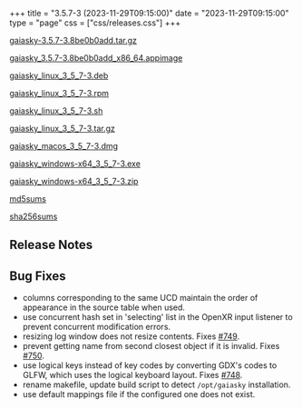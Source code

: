 +++
title = "3.5.7-3 (2023-11-29T09:15:00)"
date = "2023-11-29T09:15:00"
type = "page"
css = ["css/releases.css"]
+++

<section class="download-links">

<div class="package">

[gaiasky-3.5.7-3.8be0b0add.tar.gz](https://gaia.ari.uni-heidelberg.de/gaiasky/releases/3.5.7-3.8be0b0add/gaiasky-3.5.7-3.8be0b0add.tar.gz)

</div>
<div class="package">

[gaiasky_3.5.7-3.8be0b0add_x86_64.appimage](https://gaia.ari.uni-heidelberg.de/gaiasky/releases/3.5.7-3.8be0b0add/gaiasky_3.5.7-3.8be0b0add_x86_64.appimage)

</div>
<div class="package">

[gaiasky_linux_3_5_7-3.deb](https://gaia.ari.uni-heidelberg.de/gaiasky/releases/3.5.7-3.8be0b0add/gaiasky_linux_3_5_7-3.deb)

</div>
<div class="package">

[gaiasky_linux_3_5_7-3.rpm](https://gaia.ari.uni-heidelberg.de/gaiasky/releases/3.5.7-3.8be0b0add/gaiasky_linux_3_5_7-3.rpm)

</div>
<div class="package">

[gaiasky_linux_3_5_7-3.sh](https://gaia.ari.uni-heidelberg.de/gaiasky/releases/3.5.7-3.8be0b0add/gaiasky_linux_3_5_7-3.sh)

</div>
<div class="package">

[gaiasky_linux_3_5_7-3.tar.gz](https://gaia.ari.uni-heidelberg.de/gaiasky/releases/3.5.7-3.8be0b0add/gaiasky_linux_3_5_7-3.tar.gz)

</div>
<div class="package">

[gaiasky_macos_3_5_7-3.dmg](https://gaia.ari.uni-heidelberg.de/gaiasky/releases/3.5.7-3.8be0b0add/gaiasky_macos_3_5_7-3.dmg)

</div>
<div class="package">

[gaiasky_windows-x64_3_5_7-3.exe](https://gaia.ari.uni-heidelberg.de/gaiasky/releases/3.5.7-3.8be0b0add/gaiasky_windows-x64_3_5_7-3.exe)

</div>
<div class="package">

[gaiasky_windows-x64_3_5_7-3.zip](https://gaia.ari.uni-heidelberg.de/gaiasky/releases/3.5.7-3.8be0b0add/gaiasky_windows-x64_3_5_7-3.zip)

</div>
<div class="package">

[md5sums](https://gaia.ari.uni-heidelberg.de/gaiasky/releases/3.5.7-3.8be0b0add/md5sums)

</div>
<div class="package">

[sha256sums](https://gaia.ari.uni-heidelberg.de/gaiasky/releases/3.5.7-3.8be0b0add/sha256sums)

</div>


</section>

<section class="release-notes">

# Release Notes


## Bug Fixes
- columns corresponding to the same UCD maintain the order of appearance in the source table when used.
- use concurrent hash set in 'selecting' list in the OpenXR input listener to prevent concurrent modification errors.
- resizing log window does not resize contents. Fixes [#749](https://codeberg.org/gaiasky/gaiasky/issues/749).
- prevent getting name from second closest object if it is invalid. Fixes [#750](https://codeberg.org/gaiasky/gaiasky/issues/750).
- use logical keys instead of key codes by converting GDX's codes to GLFW, which uses the logical keyboard layout. Fixes [#748](https://codeberg.org/gaiasky/gaiasky/issues/748).
- rename makefile, update build script to detect `/opt/gaiasky` installation.
- use default mappings file if the configured one does not exist.

</section>